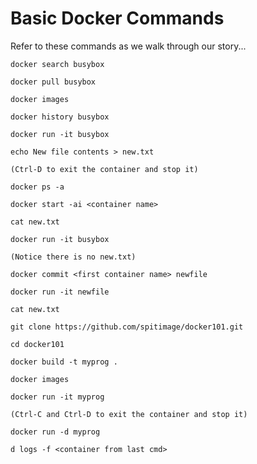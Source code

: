 # Basic Docker Commands
Refer to these commands as we walk through our story...

    docker search busybox

    docker pull busybox

    docker images

    docker history busybox

    docker run -it busybox

    echo New file contents > new.txt

    (Ctrl-D to exit the container and stop it)

    docker ps -a

    docker start -ai <container name>

    cat new.txt

    docker run -it busybox

    (Notice there is no new.txt)

    docker commit <first container name> newfile

    docker run -it newfile

    cat new.txt

    git clone https://github.com/spitimage/docker101.git

    cd docker101

    docker build -t myprog .

    docker images

    docker run -it myprog

    (Ctrl-C and Ctrl-D to exit the container and stop it)

    docker run -d myprog

    d logs -f <container from last cmd>

